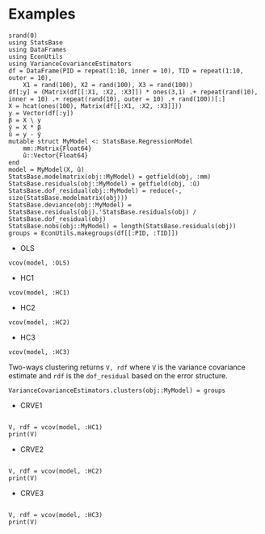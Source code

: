 # Examples

```@setup Tutorial
srand(0)
using StatsBase
using DataFrames
using EconUtils
using VarianceCovarianceEstimators
df = DataFrame(PID = repeat(1:10, inner = 10), TID = repeat(1:10, outer = 10),
    X1 = rand(100), X2 = rand(100), X3 = rand(100))
df[:y] = (Matrix(df[[:X1, :X2, :X3]]) * ones(3,1) .+ repeat(rand(10), inner = 10) .+ repeat(rand(10), outer = 10) .+ rand(100))[:]
X = hcat(ones(100), Matrix(df[[:X1, :X2, :X3]]))
y = Vector(df[:y])
β = X \ y
ŷ = X * β
û = y - ŷ
mutable struct MyModel <: StatsBase.RegressionModel
    mm::Matrix{Float64}
    û::Vector{Float64}
end
model = MyModel(X, û)
StatsBase.modelmatrix(obj::MyModel) = getfield(obj, :mm)
StatsBase.residuals(obj::MyModel) = getfield(obj, :û)
StatsBase.dof_residual(obj::MyModel) = reduce(-, size(StatsBase.modelmatrix(obj)))
StatsBase.deviance(obj::MyModel) = StatsBase.residuals(obj).'StatsBase.residuals(obj) / StatsBase.dof_residual(obj)
StatsBase.nobs(obj::MyModel) = length(StatsBase.residuals(obj))
groups = EconUtils.makegroups(df[[:PID, :TID]])
```

- OLS

```@example Tutorial
vcov(model, :OLS)
```

- HC1

```@example Tutorial
vcov(model, :HC1)
```

- HC2

```@example Tutorial
vcov(model, :HC2)
```

- HC3

```@example Tutorial
vcov(model, :HC3)
```

Two-ways clustering returns `V, rdf` where `V` is the variance covariance estimate
and `rdf` is the `dof_residual` based on the error structure.

```@setup Tutorial
VarianceCovarianceEstimators.clusters(obj::MyModel) = groups
```

- CRVE1

```@example Tutorial

V, rdf = vcov(model, :HC1)
print(V)

```

- CRVE2

```@example Tutorial

V, rdf = vcov(model, :HC2)
print(V)

```

- CRVE3

```@example Tutorial

V, rdf = vcov(model, :HC3)
print(V)

```
